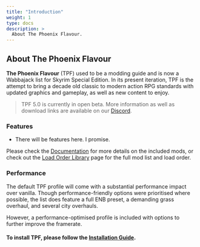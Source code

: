 ```yaml
---
title: "Introduction"
weight: 1
type: docs
description: >
  About The Phoenix Flavour.
---
```


## About The Phoenix Flavour

**The Phoenix Flavour** (TPF) used to be a modding guide and is now a Wabbajack list for Skyrim Special Edition. In its present iteration, TPF is the attempt to bring a decade old classic to modern action RPG standards with updated graphics and gameplay, as well as new content to enjoy.

> TPF 5.0 is currently in open beta. More information as well as download links are available on our [Discord](https://discord.com/invite/xCPxJFbCTS).

### Features

- There will be features here. I promise.

Please check the [Documentation](/skyrim-se/tpf/documentation/) for more details on the included mods, or check out the [Load Order Library](https://loadorderlibrary.com/lists/the-phoenix-flavour-50-wip) page for the full mod list and load order.

### Performance

The default TPF profile will come with a substantial performance impact over vanilla. Though performance-friendly options were prioritised where possible, the list does feature a full ENB preset, a demanding grass overhaul, and several city overhauls.

However, a performance-optimised profile is included with options to further improve the framerate.

#### To install TPF, please follow the [Installation Guide](/skyrim-se/tpf/installation/).